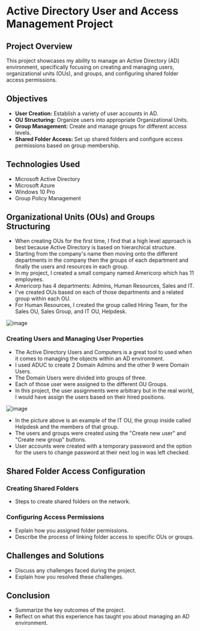 # Active Directory User and Access Management Project

## Project Overview
This project showcases my ability to manage an Active Directory (AD) environment, specifically focusing on creating and managing users, organizational units (OUs), and groups, and configuring shared folder access permissions.

## Objectives
- **User Creation:** Establish a variety of user accounts in AD.
- **OU Structuring:** Organize users into appropriate Organizational Units.
- **Group Management:** Create and manage groups for different access levels.
- **Shared Folder Access:** Set up shared folders and configure access permissions based on group membership.

## Technologies Used
- Microsoft Active Directory
- Microsoft Azure
- Windows 10 Pro
- Group Policy Management

## Organizational Units (OUs) and Groups Structuring
- When creating OUs for the first time, I find that a high level approach is best because Active Directory is based on hierarchical structure.
- Starting from the company's name then moving onto the different departments in the company then the groups of each department and finally the users and resources in each group.
- In my project, I created a small company named Americorp which has 11 employees.
- Americorp has 4 departments: Admins, Human Resources, Sales and IT.
- I've created OUs based on each of those departments and a related group within each OU.
- For Human Resources, I created the group called Hiring Team, for the Sales OU, Sales Group, and IT OU, Helpdesk.

![image](https://github.com/teher0094/Active-Directory-/assets/153027290/9e3d0f12-1f26-40ea-955f-9ed1672bc478)


### Creating Users and Managing User Properties  
- The Active Directory Users and Computers is a great tool to used when it comes to managing the objects within an AD environment.
- I used ADUC to create 2 Domain Admins and the other 9 were Domain Users.
- The Domain Users were divided into groups of three.
- Each of those user were assigned to the different OU Groups.
- In this project, the user assignments were arbitrary but in the real world, I would have assign the users based on their hired positions.

![image](https://github.com/teher0094/Active-Directory-/assets/153027290/4dd2f0b6-c80d-4bba-a94a-1b467ebc12f1)

- In the picture above is an example of the IT OU, the group inside called Helpdesk and the members of that group.
- The users and groups were created using the "Create new user" and "Create new group" buttons. 
- User accounts were created with a temporary password and the option for the users to change password at their next log in was left checked. 

## Shared Folder Access Configuration

### Creating Shared Folders
- Steps to create shared folders on the network.

### Configuring Access Permissions
- Explain how you assigned folder permissions.
- Describe the process of linking folder access to specific OUs or groups.

## Challenges and Solutions

- Discuss any challenges faced during the project.
- Explain how you resolved these challenges.

## Conclusion

- Summarize the key outcomes of the project.
- Reflect on what this experience has taught you about managing an AD environment.


